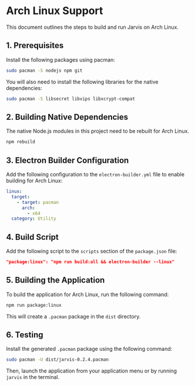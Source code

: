 # Arch Linux Support

This document outlines the steps to build and run Jarvis on Arch Linux.

## 1. Prerequisites

Install the following packages using pacman:

```bash
sudo pacman -S nodejs npm git
```

You will also need to install the following libraries for the native dependencies:

```bash
sudo pacman -S libsecret libvips libxcrypt-compat
```

## 2. Building Native Dependencies

The native Node.js modules in this project need to be rebuilt for Arch Linux. 

```bash
npm rebuild
```

## 3. Electron Builder Configuration

Add the following configuration to the `electron-builder.yml` file to enable building for Arch Linux:

```yaml
linux:
  target:
    - target: pacman
      arch:
        - x64
  category: Utility
```

## 4. Build Script

Add the following script to the `scripts` section of the `package.json` file:

```json
"package:linux": "npm run build:all && electron-builder --linux"
```

## 5. Building the Application

To build the application for Arch Linux, run the following command:

```bash
npm run package:linux
```

This will create a `.pacman` package in the `dist` directory.

## 6. Testing

Install the generated `.pacman` package using the following command:

```bash
sudo pacman -U dist/jarvis-0.2.4.pacman
```

Then, launch the application from your application menu or by running `jarvis` in the terminal.
